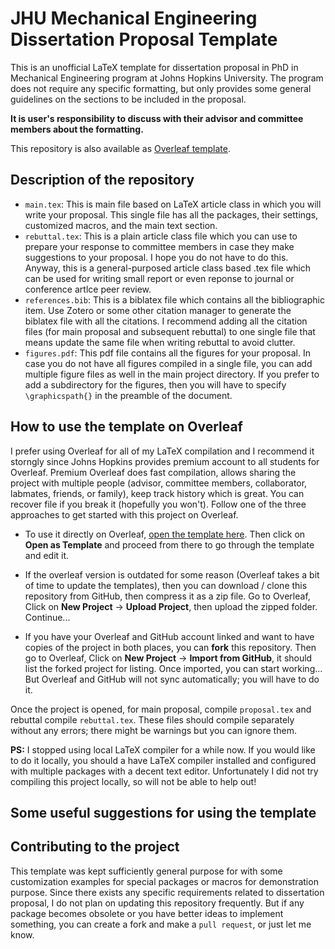 # JHU Mechanical Engineering Dissertation Proposal Template

This is an unofficial LaTeX template for dissertation proposal in PhD in Mechanical Engineering program at Johns Hopkins University. The program does not require any specific formatting, but only provides some general guidelines on the sections to be included in the proposal.

**It is user's responsibility to discuss with their advisor and committee members about the formatting.**

This repository is also available as [Overleaf template](https://www.overleaf.com/latex/templates/johns-hopkins-meche-dissertation-proposal-template/ppqmcfvvpzsx).


## Description of the repository

- `main.tex`: This is main file based on LaTeX article class in which you will write your proposal. This single file has all the packages, their settings, customized macros, and the main text section.
- `rebuttal.tex`: This is a plain article class file which you can use to prepare your response to committee members in case they make suggestions to your proposal. I hope you do not have to do this. Anyway, this is a general-purposed article class based .tex file which can be used for writing small report or even reponse to journal or conference artlce peer review.
- `references.bib`: This is a biblatex file which contains all the bibliographic item. Use Zotero or some other citation manager to generate the biblatex file with all the citations. I recommend adding all the citation files (for main proposal and subsequent rebuttal) to one single file that means update the same file when writing rebuttal to avoid clutter.
- `figures.pdf`: This pdf file contains all the figures for your proposal. In case you do not have all figures compiled in a single file, you can add multiple figure files as well in the main project directory. If you prefer to add a subdirectory for the figures, then you will have to specify `\graphicspath{}` in the preamble of the document.


## How to use the template on Overleaf

I prefer using Overleaf for all of my LaTeX compilation and I recommend it storngly since Johns Hopkins provides premium account to all students for Overleaf. Premium Overleaf does fast compilation, allows sharing the project with multiple people (advisor, committee members, collaborator, labmates, friends, or family), keep track history which is great. You can recover file if you break it (hopefully you won't). Follow one of the three approaches to get started with this project on Overleaf.

- To use it directly on Overleaf, [open the template here](https://www.overleaf.com/latex/templates/johns-hopkins-meche-dissertation-proposal-template/ppqmcfvvpzsx). Then click on **Open as Template** and proceed from there to go through the template and edit it.

- If the overleaf version is outdated for some reason (Overleaf takes a bit of time to update the templates), then you can download / clone this repository from GitHub, then compress it as a zip file. Go to Overleaf, Click on **New Project** -> **Upload Project**, then upload the zipped folder. Continue...
  
- If you have your Overleaf and GitHub account linked and want to have copies of the project in both places, you can **fork** this repository. Then go to Overleaf, Click on **New Project** -> **Import from GitHub**, it should list the forked project for listing. Once imported, you can start working... But Overleaf and GitHub will not sync automatically; you will have to do it.

Once the project is opened, for main proposal, compile `proposal.tex` and rebuttal compile `rebuttal.tex`. These files should compile separately without any errors; there might be warnings but you can ignore them.


**PS:** I stopped using local LaTeX compiler for a while now. If you would like to do it locally, you should a have LaTeX compiler installed and configured with multiple packages with a decent text editor. Unfortunately I did not try compiling this project locally, so will not be able to help out!


## Some useful suggestions for using the template




## Contributing to the project

This template was kept sufficiently general purpose for  with some customization examples for special packages or macros for demonstration purpose. Since there exists any specific requirements related to dissertation proposal, I do not plan on updating this repository frequently. But if any package becomes obsolete or you have better ideas to implement something, you can create a fork and make a `pull request`, or just let me know.
